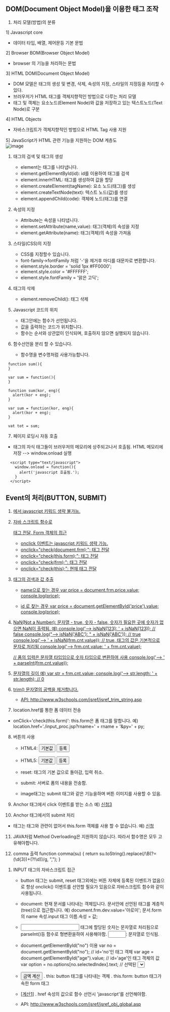 ## DOM(Document Object Model)을 이용한 태그 조작

1. 처리 모델(방법)의 분류

1] Javascript core
   - 데이터 타입, 배열, 제어문등 기본 문법

2] Browser BOM(Browser Object Model)
   - browser 의 기능을 처리하는 문법

3] HTML DOM(Document Object Model)
   - DOM 모델은 태그의 생성 및 변경, 삭제, 속성의 지정, 스타일의 지정등을
     처리할 수 있다.
   - 브러우저가 HTML 태그를 객체지향적인 방법으로 다루는 처리 모델
   - 태그 및 객체는 요소노드(Element Node)와 값을 저장하고 있는
     텍스트노드(Text Node)로 구분

4] HTML Objects
   - 자바스크립트가 객체지향적인 방법으로 HTML Tag 사용 지원

5] JavaScript가 HTML 관련 기능을 지원하는 DOM 계층도<br>![image](https://user-images.githubusercontent.com/84116509/164229310-cd90800f-dcf3-425c-92bc-2118a2cce544.png)
1. 태그의 검색 및 태그의 생성
   - element는 태그를 나타냅니다.
   - element.getElementById(id): id를 이용하여 태그를 검색  
   - element.innerHTML: 태그를 생성하여 값을 할당 
   - element.createElement(tagName): 요소 노드(태그)를 생성 
   - element.createTextNode(text): 텍스트 노드(값)를 생성 
   - element.appendChild(code): 객체에 노드(태그)를 연결
 

2. 속성의 지정
   - Attribute는 속성을 나타냅니다.
   - element.setAttribute(name,value): 태그(객체)의 속성을 지정 
   - element.getAttribute(name): 태그(객체)의 속성을 가져옴 


3. 스타일(CSS)의 지정
   - CSS를 지정할수 있습니다.
   - font-family->fontFamily 처럼 '-'을 제거후 마디를 대문자로 변환합니다.
   - element.style.border = 'solid 1px #FF0000';
   - element.style.color = '#FFFFFF';
   - element.style.fontFamily = '맑은 고딕';


4. 태그의 삭제
   - element.removeChild(): 태그 삭제


5. Javascript 코드의 위치
   - <HEAD> 태그안에는 함수가 선언됩니다.
   - <BODY> 값을 출력하는 코드가 위치합니다.
   - 함수는 순서와 상관없이 인식되며, 호출하지 않으면 실행되지 않습니다.


6. 함수선언을 분리 할 수 있습니다.
   - 함수명을 변수명처럼 사용가능합니다.
  ```
   function sum(){
   }

   var sum = function(){
   }

   function sum(kor, eng){
     alert(kor + eng);
   }

   var sum = function(kor, eng){
     alert(kor + eng);
   }

   vat tot = sum;
  ```
 
7. 페이지 로딩시 자동 호출
  - <BODY> 태그의 자식 태그들이 브러우저의 메모리에 상주되고나서 호출됨.
    HTML 메모리에 저장 --> window.onload 실행 
  ```
    <script type="text/javascript">
      window.onload = function(){
        alert('javascript 호출됨.');
      }
    </script>
  ```
  
## Event의 처리(BUTTON, SUBMIT) 

1) <A href="javascript:sendit();">에서 javascript 키워드 생략 불가능.

2) 자바 스크립트 함수로 <FORM> 태그 전달, Form 객체의 접근
    - onclick 이벤트는 javascript 키워드 생략 가능.
    - onclick="check(document.frm);": <FORM> 태그 전달
    - onclick="check(this.form);": <FORM> 태그 전달
    - onclick="check(frm);": <FORM> 태그 전달
    - onclick="check(this);": 현재 태그 전달
 
3) 태그의 검색과 값 추출
     - name으로 찾는 경우
       var price = document.frm.price.value; 
       console.log(price);

     - id 로 찾는 경우
       var price = document.getElementById('price').value;
       console.log(price);

4)  NaN(Not a Number): 문자열 - true, 숫자 - false,
                                숫자가 필요한 곳에 숫자가 없으면 NaN이 출력됨.
    예)
     console.log('--> isNaN(123): ' + isNaN(123));   // false
     console.log("--> isNaN('ABC'): " + isNaN('ABC')); // true
     console.log('--> ' + isNaN(frm.cnt.value)); // true, 태그의 값은 기본적으로 문자로 처리됨
     console.log('--> frm.cnt.value: ' + frm.cnt.value);  

     // 폼의 입력은 문자열 타입임으로 숫자 타입으로 변환하여 사용
     console.log('--> ' + parseInt(frm.cnt.value)); 

5) 문자열의 길이
    예)
     var str = frm.cnt.value;
     console.log('--> str.length: ' + str.length);  // 0

 
6) trim() 문자열의 공백을 제거합니다.
   - API: http://www.w3schools.com/jsref/jsref_trim_string.asp


7)  location.href를 통한 폼 데이터 전송
   - onClick='check(this.form)': this.form은 폼 태그를 말합니다.
     예)  location.href='./input_proc.jsp?rname=' + rname + '&py=' + py; 

8) 버튼의 사용
   - HTML4:
     <input type='reset' value='기본값'>
     <input type='submit' value='등록'>

   - HTML5:
     <button type='reset'>기본값</button>
     <button type='submit'>등록</button>
 
   - reset: 태그의 기본 값으로 돌아감, 입력 취소.
   - submit: 서버로 폼의 내용을 전송함.
   - image태그는 submit 태그와 같은 기능을하며 버튼 이미지를
     사용할 수 있음.

9) Anchor 태그에서 click 이벤트를 받는 소스
   예) <A href="javascript:send3();">신청3</A>

10) Anchor 태그에서의  submit 처리
   - <A> 태그는 <Form>태그와 관련이 없어서 this.form 객체를 사용 할
     수 없습니다.
     예) <A href="javascript:send(frm);">신청</A>

11) JAVA처럼 Method Overloading은 지원하지 않습니다.
     따라서 함수명은 모두 고유해야합니다.

12) comma 출력
  function comma(su) {
    return su.toString().replace(/\B(?=(\d{3})+(?!\d))/g, ",");
  }

 
1. INPUT 태그의 자바스크립트 접근
    - button 태그는 submit, reset 태그외에는 버튼 자체에
      등록된 이벤트가 없음으로 항상 onclick() 이벤트를 선언할 필요가
      있음으로 자바스크립트 함수와 같이 사용됩니다.

    - document: 현재 문서를 나타내는 객체입니다. 문서안에 선언된 태그를
      계층적(tree)으로 접근합니다.
      예) document.frm.dev.value='아로미';
           문서.form의 name 속성.input 태그 이름.속성 = 값;

    - <input> 태그에 할당된 숫자는 문자열로 처리됨으로 parseInt()등 함수로
      형변환을하여 사용해야함.
      <input type='number' name='cnt' value='' step='1' min='1' max='10'>: 문자열로 인식됨.

    - document.getElementById("no") 이용
      var no = document.getElementById("no");            // id='no'인 태그 객체
      var age = document.getElementById("age").value;  // id='age'인 태그 객체의 값
      var option = no.options[no.selectedIndex].text;      // 선택된 <SELECT> 태그의 값
      document.getElementById("result").value = txt;      // id='result'인 태그에 값을 할당

    - <button type='button' onclick="price(this.form);">금액 계산</button>
      . this: button 태그를 나타내는 객체
      . this.form: button 태그가 속한 form 태그

    - [<A href='javascript:price(frm2)'>계산1</A>]
      . href 속성의 값으로 함수 선언시 'javascript'를 선언해야함.

    - API: http://www.w3schools.com/jsref/jsref_obj_global.asp
